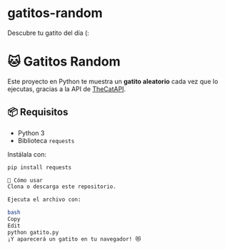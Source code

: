 # gatitos-random
Descubre tu gatito del día (:

# 🐱 Gatitos Random

Este proyecto en Python te muestra un **gatito aleatorio** cada vez que lo ejecutas, gracias a la API de [TheCatAPI](https://thecatapi.com/).

## 📦 Requisitos

- Python 3
- Biblioteca `requests`

Instálala con:

```bash
pip install requests

🚀 Cómo usar
Clona o descarga este repositorio.

Ejecuta el archivo con:

bash
Copy
Edit
python gatito.py
¡Y aparecerá un gatito en tu navegador! 😻
